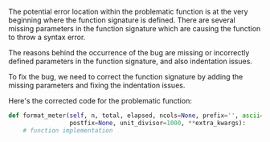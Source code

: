 The potential error location within the problematic function is at the very beginning where the function signature is defined. There are several missing parameters in the function signature which are causing the function to throw a syntax error.

The reasons behind the occurrence of the bug are missing or incorrectly defined parameters in the function signature, and also indentation issues.

To fix the bug, we need to correct the function signature by adding the missing parameters and fixing the indentation issues.

Here's the corrected code for the problematic function:

```python
def format_meter(self, n, total, elapsed, ncols=None, prefix='', ascii=False, unit='it', unit_scale=False, rate=None, bar_format=None,
                 postfix=None, unit_divisor=1000, **extra_kwargs):
    # function implementation
```